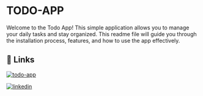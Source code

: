 # TODO-APP

Welcome to the Todo App! This simple application allows you to manage your daily tasks and stay organized. This readme file will guide you through the installation process, features, and how to use the app effectively.



## 🔗 Links
[![todo-app](https://img.shields.io/badge/my_portfolio-000?style=for-the-badge&logo=ko-fi&logoColor=white)](https://64be7e365c891300919705b6--aquamarine-parfait-593988.netlify.app/)

[![linkedin](https://img.shields.io/badge/linkedin-0A66C2?style=for-the-badge&logo=linkedin&logoColor=white)](https://www.linkedin.com/in/khuzaima-ahsan-609677227/)
